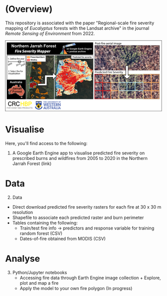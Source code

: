 # (Overview)
This repository is associated with the paper "Regional-scale fire severity mapping of *Eucalyptus* forests with the Landsat archive" in the journal *Remote Sensing of Environment* from 2022. 

![This is an image](figs/graph-abs-wlogos2.png)

# Visualise
Here, you'll find access to the following: 

1. A Google Earth Engine app to visualise predicted fire severity on prescribed burns and wildfires from 2005 to 2020 in the Northern Jarrah Forest (link)

# Data 
2. Data
  - Direct download predicted fire severity rasters for each fire at 30 x 30 m resolution
  - Shapefile to associate each predicted raster and burn perimeter
  - Tables containing the following:
    - Train/test fire info -> predictors and response variable for training random forest (CSV)
    - Dates-of-fire obtained from MODIS (CSV)
 
# Analyse
3. Python/Jupyter notebooks
   -  Accessing fire data through Earth Engine image collection + Explore, plot and map a fire 
   -  Apply the model to your own fire polygon (In progress)



